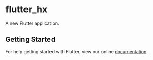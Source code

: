 # flutter_hx

A new Flutter application.

## Getting Started

For help getting started with Flutter, view our online
[documentation](https://flutter.io/).
